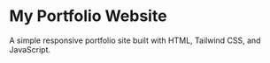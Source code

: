 # My Portfolio Website
A simple responsive portfolio site built with HTML, Tailwind CSS, and JavaScript.
